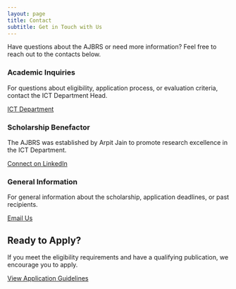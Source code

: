 ```yaml
---
layout: page
title: Contact
subtitle: Get in Touch with Us
---
```


<div class="contact-intro">
  <p>Have questions about the AJBRS or need more information? Feel free to reach out to the contacts below.</p>
</div>

<div class="features-container">
  <div class="feature-card">
    <div class="feature-icon"><i class="fas fa-university"></i></div>
    <h3>Academic Inquiries</h3>
    <p>For questions about eligibility, application process, or evaluation criteria, contact the ICT Department Head.</p>
    <a href="https://www.manipal.edu/mit/department-faculty/department-list/information-communication-technology.html" class="btn btn-primary mt-3">
      <i class="fas fa-external-link-alt"></i> ICT Department
    </a>
  </div>
  
  <div class="feature-card">
    <div class="feature-icon"><i class="fas fa-user-tie"></i></div>
    <h3>Scholarship Benefactor</h3>
    <p>The AJBRS was established by Arpit Jain to promote research excellence in the ICT Department.</p>
    <a href="https://www.linkedin.com/in/arpitjain2811/" class="btn btn-primary mt-3">
      <i class="fab fa-linkedin"></i> Connect on LinkedIn
    </a>
  </div>
  
  <div class="feature-card">
    <div class="feature-icon"><i class="fas fa-question-circle"></i></div>
    <h3>General Information</h3>
    <p>For general information about the scholarship, application deadlines, or past recipients.</p>
    <a href="mailto:ict.department@manipal.edu" class="btn btn-primary mt-3">
      <i class="fas fa-envelope"></i> Email Us
    </a>
  </div>
</div>

<div class="cta-section">
  <div class="cta-container">
    <h2>Ready to Apply?</h2>
    <p>If you meet the eligibility requirements and have a qualifying publication, we encourage you to apply.</p>
    <a href="how_to_apply" class="cta-button">View Application Guidelines <i class="fas fa-arrow-right"></i></a>
  </div>
</div>
